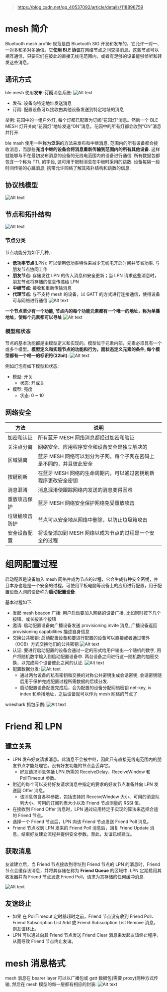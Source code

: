 > https://blog.csdn.net/qq_40537092/article/details/118896759

# mesh 简介

Bluetooth mesh profile 规范是由 Bluetooth SIG 开发和发布的，它允许一对一、一对多和多对多通信。它**使用 BLE 协议**在网络节点之间交换消息。这些节点可以相互通信，只要它们在彼此的直接无线电范围内，或者有足够的设备能够侦听和转发这些消息。

## 通讯方式

ble mesh 使用**发布-订阅**消息系统:
![Alt text](5_ble_mesh.assets/image-5.png)

- 发布: 设备向特定地址发送消息
- 订阅: 配置设备可以接收由其他设备发送到特定地址的消息

举例: 花园中的一组户外灯, 每个灯都已配置为订阅“花园灯”消息。然后一个 BLE MESH 灯开关向“花园灯”地址发送“ON”消息。花园中的所有灯都会收到“ON”消息并打开.

ble mash 使用一种称为**泛洪**的方法来发布和中继消息, 范围内的所有设备都会接收消息，而那些**充当中继的设备会将消息重新传输到范围内的所有其他设备**. 这样就能够与不在最初发布消息的设备的无线电范围内的设备进行通信.
所有数据包都包含一个称为 TTL 的字段, 这可用于限制消息在中继时采用的跳数. 设备每隔一段时间传输的心跳消息, 携带允许网络了解其拓扑结构和跳数的信息.

## 协议栈模型

![Alt text](5_ble_mesh.assets/image.png)

## 节点和拓扑结构

![Alt text](5_ble_mesh.assets/image-1.png)

### 节点分类

节点功能分为如下几种, :

- **低功率节点**(LPN): 可以使用低功率特性来减少无线电开启时间并节省功率. 与朋友节点协同工作
- **朋友节点**: 存储发往 LPN 的传入消息和安全更新；当 LPN 请求这些消息时，朋友节点将存储的信息传递给 LPN
- **中继节点**: 接收和重新传输消息
- **代理节点**: 与不支持 mesh 的设备，以 GATT 的方式进行连接通信，使得设备可与网络进行通信
  ![Alt text](5_ble_mesh.assets/image-9.png)

**一个节点至少有一个功能, 节点内的每个功能元素都有一个唯一的地址，称为单播地址，使每个元素都可以寻址**
![Alt text](5_ble_mesh.assets/image-2.png)

### 模型和状态

节点的基本功能都是由模型定义和实现的。模型位于元素内部，元素必须具有一个或多个模型。**模型定义和实现节点的功能和行为，而状态定义元素的条件, 每个模型都有一个唯一的标识符(32bit)**:
![Alt text](5_ble_mesh.assets/image-3.png)

例如灯泡有如下模型和状态:

- 模型: 开关
  - 状态: 开或关
- 模型: 亮度
  - 状态: 0 ~ 10

## 网络安全

| 方法           | 说明                                                                 |
| -------------- | -------------------------------------------------------------------- |
| 加密和认证     | 所有蓝牙 MESH 网络消息都经过加密和验证                               |
| 关注点分离     | 网络安全、应用程序安全和设备安全是独立解决的                         |
| 区域隔离       | 蓝牙 MESH 网络可以划分为子网，每个子网在密码上是不同的，并且彼此安全 |
| 按键刷新       | 在蓝牙 MESH 网络的生命周期内，可以通过密钥刷新程序更改安全密钥       |
| 消息混淆       | 消息混淆使跟踪网络内发送的消息变得困难                               |
| 重放攻击保护   | 蓝牙 MESH 网络安全保护网络免受重放攻击                               |
| 垃圾桶攻击防护 | 节点可以安全地从网络中删除，以防止垃圾箱攻击                         |
| 安全设备配置   | 将设备添加到 MESH 网络以成为节点的过程是一个安全的过程               |

# 组网配置过程

启动配置是设备加入 mesh 网络并成为节点的过程，它会生成各种安全密钥，并且本身也是是一个安全的过程。可使用平板电脑等设备上的应用进行配置，用于配置设备入网的设备称为**启动配置设备**.

基本过程如下:

- 发起 mesh beacon 广播: 用户启动要加入网络的设备广播, 比如同时按下几个按钮、或长按某个按钮
- 邀请: 启动配置设备向广播设备发送 provisioning invite 消息, 广播设备返回 provisioning capabilities 描述自身信息
- 交换公共密钥: 启动配置设备和要进行配置的设备可以直接或者通过带外（OOB）方式交换他们的公共密钥
  ![Alt text](5_ble_mesh.assets/image-6.png)
- 认证: 要进行启动配置的设备会通过一定的形式给用户输出一个随机的数字, 用户将随机数字输入到启动配置设备中. 两台设备之间进行这一随机数的加密交换，以完成两个设备彼此之间的认证.
  ![Alt text](5_ble_mesh.assets/image-7.png)
- 配置数据分发:
  ![Alt text](5_ble_mesh.assets/image-8.png)
  - 通过两台设备的私有密钥和交换的对称公共密钥生成会话密钥, 会话密钥随后用于保护完成配置过程所需数据的后续分发.
  - 启动配置设备配置完成后，会为配置的设备分配网络密钥 net-key, iv index 和单播地址，之后设备就可以作为 mesh 网络的节点了

wireshark 抓包示例:
![Alt text](5_ble_mesh.assets/image-11.png)

# Friend 和 LPN

## 建立关系

- LPN 发布好友请求消息。此消息不会被中继，因此只有直接无线电范围内的朋友节点才能处理它。没有好友功能的节点会丢弃它。
  - 好友请求消息包括 LPN 所需的 ReceiveDelay、ReceiveWindow 和 PollTimeout 参数。
- 附近的每个可以支持好友请求消息中指定的要求的好友节点准备并向 LPN 发送回 Offer 消息。
  - 该消息包含各种参数，包括支持的 ReceiveWindow 大小、可用的消息队列大小、可用的订阅列表大小以及 Friend 节点测量的 RSSI 值。
- 在接收到 Friend Offer 消息时，LPN 通过应用特定于实现的算法来选择合适的 Friend 节点。
- 选择一个 Friend 节点后，LPN 向该 Friend 节点发送 Friend Poll 消息。
- Friend 节点收到 LPN 发来的 Friend Poll 消息后，回复 Friend Update 消息，结束好友建立流程并提供安全参数。至此，友谊已经建立。

## 获取消息

友谊建立后，当 Friend 节点接收到寻址到 Friend 节点的 LPN 的消息时，Friend 节点会缓存该消息，并将其存储在称为 **Friend Queue** 的区域中.
LPN 定期启用其收发器并向 Friend 节点发送 Friend Poll，请求为其存储的任何缓冲消息.

![Alt text](5_ble_mesh.assets/image-4.png)

## 友谊终止

- 如果 在 PollTimeout 定时器超时之前，Friend 节点没有收到 Friend Poll、Friend Subscription List Add 或 Friend Subscription List Remove 消息，则友谊终止。
- LPN 可以通过向其 Friend 节点发送 Friend Clear 消息来发起友谊终止程序，从而导致 Friend 节点终止友谊。

# mesh 消息格式

mesh 消息在 bearer layer 可以以广播包或 gatt 数据包(需要 proxy)两种方式传输, 然后在 mesh 模型的每一层都有相应的封装:
![Alt text](5_ble_mesh.assets/image-10.png)
